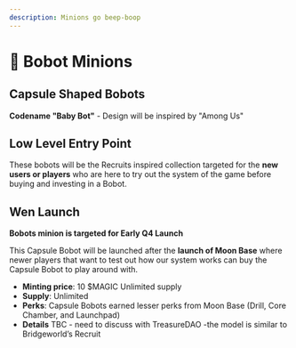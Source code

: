 ```yaml
---
description: Minions go beep-boop
---
```


# 🤪 Bobot Minions

## Capsule Shaped Bobots&#x20;

**Codename "Baby Bot"** - Design will be inspired by "Among Us"

## **Low Level Entry Point**

These bobots will be the Recruits inspired collection targeted for the **new users or players** who are here to try out the system of the game before buying and investing in a Bobot.

## Wen Launch

**Bobots minion is targeted for Early Q4 Launch**

This Capsule Bobot will be launched after the **launch of Moon Base** where newer players that want to test out how our system works can buy the Capsule Bobot to play around with.

* **Minting price**: 10 $MAGIC Unlimited supply
* **Supply**: Unlimited
* **Perks**: Capsule Bobots earned lesser perks from Moon Base (Drill, Core Chamber, and Launchpad)&#x20;
* **Details** TBC - need to discuss with TreasureDAO -the model is similar to Bridgeworld’s Recruit





